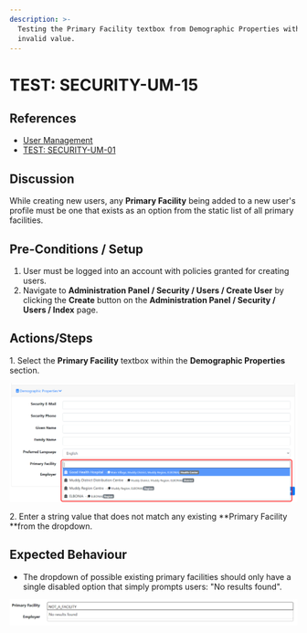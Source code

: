 ```yaml
---
description: >-
  Testing the Primary Facility textbox from Demographic Properties with an
  invalid value.
---
```


# TEST: SECURITY-UM-15

## References

* [User Management](../../../../../../operations/system-administration/security-administration/user-management.md)
* [TEST: SECURITY-UM-01](test-security-um-01.md)

## Discussion

While creating new users, any **Primary Facility** being added to a new user's profile must be one that exists as an option from the static list of all primary facilities.

## Pre-Conditions / Setup

1. User must be logged into an account with policies granted for creating users.
2. Navigate to **Administration Panel / Security / Users / Create User** by clicking the **Create** button on the **Administration Panel / Security / Users / Index** page.

## Actions/Steps

1\. Select the **Primary Facility** textbox within the **Demographic Properties** section.

![](<../../../../../../.gitbook/assets/image (243).png>)

2\. Enter a string value that does not match any existing **Primary Facility **from the dropdown.

## Expected Behaviour

* The dropdown of possible existing primary facilities should only have a single disabled option that simply prompts users: "No results found".

![](<../../../../../../.gitbook/assets/image (246).png>)
